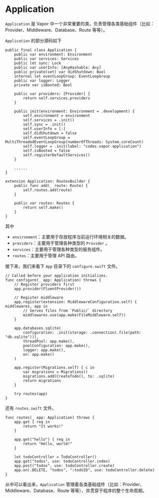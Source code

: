 # Application

`Application` 是 Vapor 中一个非常重要的类，负责管理各类基础组件（比如：Provider、Middleware、Database、Route 等等）。

`Application` 的部分源码如下

```
public final class Application {
    public var environment: Environment
    public var services: Services
    public let sync: Lock
    public var userInfo: [AnyHashable: Any]
    public private(set) var didShutdown: Bool
    internal let eventLoopGroup: EventLoopGroup
    public var logger: Logger
    private var isBooted: Bool

    public var providers: [Provider] {
        return self.services.providers
    }
    
    public init(environment: Environment = .development) {
        self.environment = environment
        self.services = .init()
        self.sync = .init()
        self.userInfo = [:]
        self.didShutdown = false
        self.eventLoopGroup = MultiThreadedEventLoopGroup(numberOfThreads: System.coreCount)
        self.logger = .init(label: "codes.vapor.application")
        self.isBooted = false
        self.registerDefaultServices()
    }

    ......
}

extension Application: RoutesBuilder {
    public func add(_ route: Route) {
        self.routes.add(route)
    }
    
    public var routes: Routes {
        return self.make()
    }
}
```

其中

* `environment`：主要用于存放程序当前运行环境相关的数据。
* `providers`：主要用于管理各种类型的 `Provider` 。
* `services`：主要用于管理各种类型的服务组件。
* `routes`：主要用于管理 API 路由。

接下来，我们来看下 `App` 目录下的 `configure.swift` 文件。

```
// Called before your application initializes.
func configure(_ app: Application) throws {
    // Register providers first
    app.provider(FluentProvider())

    // Register middleware
    app.register(extension: MiddlewareConfiguration.self) { middlewares, app in
        // Serves files from `Public/` directory
        middlewares.use(app.make(FileMiddleware.self))
    }
    
    app.databases.sqlite(
        configuration: .init(storage: .connection(.file(path: "db.sqlite"))),
        threadPool: app.make(),
        poolConfiguration: app.make(),
        logger: app.make(),
        on: app.make()
    )
    
    app.register(Migrations.self) { c in
        var migrations = Migrations()
        migrations.add(CreateTodo(), to: .sqlite)
        return migrations
    }
    
    try routes(app)
}
```

还有 `routes.swift` 文件。

```
func routes(_ app: Application) throws {
    app.get { req in
        return "It works!"
    }
    
    app.get("hello") { req in
        return "Hello, world!"
    }

    let todoController = TodoController()
    app.get("todos", use: todoController.index)
    app.post("todos", use: todoController.create)
    app.on(.DELETE, "todos", ":todoID", use: todoController.delete)
}
```

从中可以看出来，`Application` 管理着各类基础组件（比如：Provider、Middleware、Database、Route 等等），并贯穿于程序的整个生命周期。